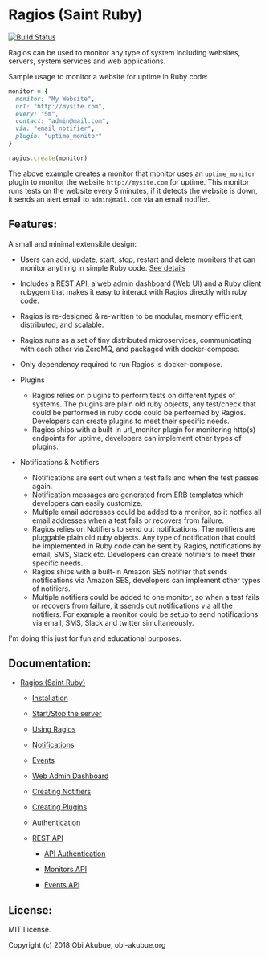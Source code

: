 # Ragios (Saint Ruby)

[![Build Status](https://travis-ci.org/obi-a/ragios.svg?branch=master)](https://travis-ci.org/obi-a/ragios)

Ragios can be used to monitor any type of system including websites, servers, system services and web applications.

Sample usage to monitor a website for uptime in Ruby code:
```ruby
monitor = {
  monitor: "My Website",
  url: "http://mysite.com",
  every: "5m",
  contact: "admin@mail.com",
  via: "email_notifier",
  plugin: "uptime_monitor"
}

ragios.create(monitor)
```
The above example creates a monitor that monitor uses an `uptime_monitor` plugin to monitor the website `http://mysite.com` for uptime. This monitor runs tests on the website every 5 minutes, if it detects the website is down, it sends an  alert email to `admin@mail.com` via an email notifier.

## Features:
A small and minimal extensible design:
* Users can add, update, start, stop, restart and delete monitors that can monitor anything in simple Ruby code. [See details](http://www.whisperservers.com/ragios/ragios-saint-ruby/using-ragios/)

* Includes a REST API, a web admin dashboard (Web UI) and a Ruby client rubygem that makes it easy to interact with Ragios directly with ruby code.

* Ragios is re-designed & re-written to be modular, memory efficient, distributed, and scalable.

* Ragios runs as a set of tiny distributed microservices, communicating with each other via ZeroMQ, and packaged with docker-compose.

* Only dependency required to run Ragios is docker-compose.

* Plugins
  + Ragios relies on plugins to perform tests on different types of systems. The plugins are plain old ruby objects, any test/check that could be performed in ruby code could be performed by Ragios. Developers can create plugins to meet their specific needs.
  + Ragios ships with a built-in url_monitor plugin for monitoring http(s) endpoints for uptime, developers can implement other types of plugins.

* Notifications & Notifiers
  + Notifications are sent out when a test fails and when the test passes again.
  + Notification messages are generated from ERB templates which developers can easily customize.
  + Multiple email addresses could be added to a monitor, so it notfies all email addresses when a test fails or recovers from failure.
  + Ragios relies on Notifiers to send out notifications. The notifiers are pluggable plain old ruby objects. Any type of notification that could be implemented in Ruby code can be sent by Ragios, notifications by email, SMS, Slack etc. Developers can create notifiers to meet their specific needs.
  + Ragios ships with a built-in Amazon SES notifier that sends notifications via Amazon SES, developers can implement other types of notifiers.
  + Multiple notifiers could be added to one monitor, so when a test fails or recovers from failure, it ssends out notifications via all the notifiers. For example a monitor could be setup to send notifications via email, SMS, Slack and twitter simultaneously.


I'm doing this just for fun and educational purposes.

## Documentation:


* [Ragios (Saint Ruby)](http://www.whisperservers.com/ragios/ragios-saint-ruby/)

   + [Installation](http://www.whisperservers.com/ragios/ragios-saint-ruby/installation/)

   + [Start/Stop the server](http://www.whisperservers.com/ragios/running-ragios/)

   + [Using Ragios](http://www.whisperservers.com/ragios/ragios-saint-ruby/using-ragios/)

   + [Notifications](http://www.whisperservers.com/ragios/ragios-saint-ruby/notifications/)

   + [Events](http://www.whisperservers.com/ragios/events/)

   + [Web Admin Dashboard](https://github.com/obi-a/ragios/wiki/Web-Admin-Dashboard)

   + [Creating Notifiers](http://www.whisperservers.com/ragios/notifiers/)

   + [Creating Plugins](http://www.whisperservers.com/ragios/plugins/)

   + [Authentication](http://www.whisperservers.com/ragios/authentication/)

   + [REST API](http://www.whisperservers.com/ragios/ragios-rest-api/)

     * [API Authentication](http://www.whisperservers.com/ragios/api-authentication/)

     * [Monitors API](http://www.whisperservers.com/ragios/monitors-api/)

     * [Events API](http://www.whisperservers.com/ragios/events-api/)


## License:
MIT License.

Copyright (c) 2018 Obi Akubue, obi-akubue.org
